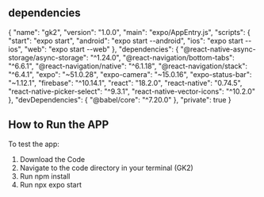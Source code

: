 ## dependencies
{
  "name": "gk2",
  "version": "1.0.0",
  "main": "expo/AppEntry.js",
  "scripts": {
    "start": "expo start",
    "android": "expo start --android",
    "ios": "expo start --ios",
    "web": "expo start --web"
  },
  "dependencies": {
    "@react-native-async-storage/async-storage": "^1.24.0",
    "@react-navigation/bottom-tabs": "^6.6.1",
    "@react-navigation/native": "^6.1.18",
    "@react-navigation/stack": "^6.4.1",
    "expo": "~51.0.28",
    "expo-camera": "~15.0.16",
    "expo-status-bar": "~1.12.1",
    "firebase": "^10.14.1",
    "react": "18.2.0",
    "react-native": "0.74.5",
    "react-native-picker-select": "^9.3.1",
    "react-native-vector-icons": "^10.2.0"
  },
  "devDependencies": {
    "@babel/core": "^7.20.0"
  },
  "private": true
}

## How to Run the APP
To test the app:
1. Download the Code
2. Navigate to the code directory in your terminal (GK2)
3. Run npm install
4. Run npx expo start
